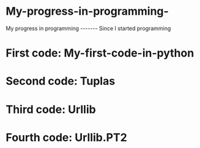 # My-progress-in-programming-
My progress in programming ------- Since I started programming

# First code: My-first-code-in-python

# Second code: Tuplas

# Third code: Urllib

# Fourth code: Urllib.PT2


